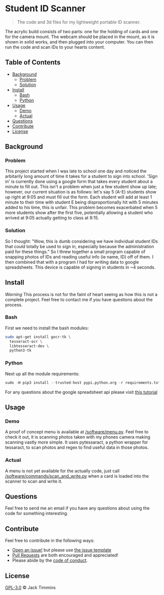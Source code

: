 # Student ID Scanner

> The code and 3d files for my lightweight portable ID scanner.

The acrylic build consists of two parts: one for the holding of cards and one for the camera mount. The webcam should be placed in the mount, as it is shown in solid works, and then plugged into your computer. You can then run the code and scan IDs to your hearts content.

## Table of Contents

- [Background](#background)
  - [Problem](#problem)
  - [Solution](#solution)
- [Install](#install)
  - [Bash](#bash)
  - [Python](#python)
- [Usage](#usage)
  - [Demo](#demo)
  - [Actual](#actual)
- [Questions](#questions)
- [Contribute](#contribute)
- [License](#license)

## Background

### Problem
This project started when I was late to school one day and noticed the arbitarily long amount of time it takes for a student to sign into school. 'Sign in' is currently done using a google form that takes every student about a minute to fill out. This isn't a problem when just a few student show up late; however, our current situation is as follows: let's say 5 (A-E) students show up right at 9:05 and must fill out the form. Each student will add at least 1 minute to their time with student E being disproportionally hit with 5 minutes added to his time, this is unfair. This problem becomes exacerbated when 5 more students show after the first five, potentially allowing a student who arrived at 9:05 actually getting to class at 9:15. 

### Solution
So I thought: "Wow, this is dumb considering we have individual student IDs that could totally be used to sign in, especially because the administration paid for these things." So I threw together a small program capable of snapping photos of IDs and reading useful info (ie name, ID) off of them. I then combined that with a program I had for writing data to google spreadsheets. This device is capable of signing in students in ~4 seconds.

## Install

*Warning*
This process is not for the faint of heart seeing as how this is not a complete project. Feel free to contact me if you have questions about the process.

### Bash

First we need to install the bash modules:

```bash
sudo apt-get install gocr-tk \
  tesseract-ocr \
  libtesseract-dev \
  python3-tk
```

### Python

Next up all the module requirements:

```python
sudo -H pip3 install --trusted-host pypi.python.org -r requirements.txt
```

For any questions about the google spreadsheet api please visit [this tutorial](https://github.com/burnash/gspread)

## Usage

### Demo

A proof of concept menu is available at [/software/menu.py](https://github.com/Tim-Jackins/studentid_scanner/blob/master/software/menu.py). Feel free to check it out, it is scanning photos taken with my phones camera making scanning vastly more simple. It uses pytessaract, a python wrapper for tessaract, to scan photos and regex to find useful data in those photos.

### Actual

A menu is not yet available for the actually code, just call [/software/commands/scan_and_write.py](https://github.com/Tim-Jackins/studentid_scanner/blob/master/software/commands/scan_and_write.py) when a card is loaded into the scanner to scan and write it.

## Questions

Feel free to send me an email if you have any questions about using the code for something interesting.

## Contribute

Feel free to contribute in the following ways:

- [Open an issue!](https://github.com/Tim-Jackins/slackbot-template/issues/new) but please use [the issue template](.github/issue_template.md)
- [Pull Requests](https://github.com/Tim-Jackins/studentid_scanner/compare) are both encouraged and appreciated!
- Please abide by the [code of conduct](docs/CODE_OF_CONDUCT.md).

## License

[GPL-3.0](LICENSE) © Jack Timmins
